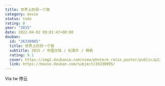 ```yaml
---
title: 世界上的另一个我
category: movie
status: todo
rating: 0
year: "2015"
date: 2022-04-02 09:01:47+08:00
douban:
  id: "26330905"
  title: 世界上的另一个我
  subtitle: 2015 / 中国大陆 / 纪录片 / 杨帆
  rating: 9.1
  cover: https://img2.doubanio.com/view/photo/m_ratio_poster/public/p2229852821.jpg
  link: https://movie.douban.com/subject/26330905/
---
```


Via tw 停云 
